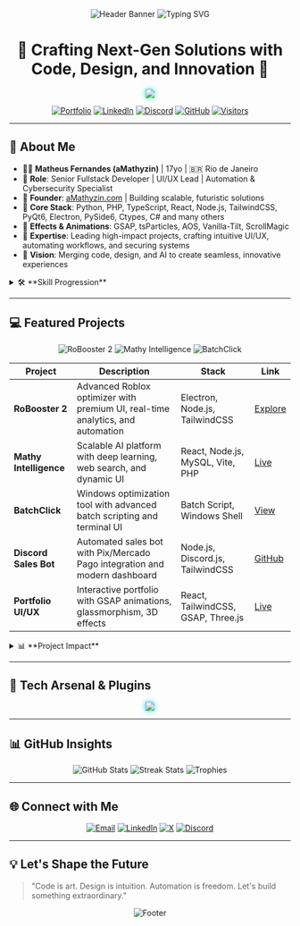 <!-- README.md - aMathyzin / Matheus Fernandes -->

<div align="center">
  <img src="https://capsule-render.vercel.app/api?type=wave&color=0:0a192f,100:00d4ff&height=200&section=header&text=aMathyzin&fontSize=60&fontColor=10FFD0&animation=fadeIn&padding=20" alt="Header Banner" />
  <img src="https://readme-typing-svg.demolab.com?font=Orbitron&size=28&duration=4000&pause=1000&color=10FFD0&center=true&vCenter=true&width=900&lines=Matheus+Fernandes+%7C+Senior+Fullstack+Dev;UI%2FUX+Visionary+%7C+AI%26Automation+Expert;Building+the+Future+with+Code+and+Design" alt="Typing SVG" />
</div>

<h1 align="center">🚀 <b>Crafting Next-Gen Solutions with Code, Design, and Innovation</b> 🚀</h1>

<div align="center" style="margin: 12px 0;">
  <img src="https://skillicons.dev/icons?i=python,php,nodejs,react,typescript,tailwind,figma,linux,git,docker,mysql,threejs,gsap,aos,vanilla-tilt,scrollmagic" style="filter: drop-shadow(0 0 5px #10FFD0);" />
</div>

<p align="center">
  <a href="https://amathyzin.com" target="_blank"><img alt="Portfolio" src="https://img.shields.io/badge/Portfolio-Online-00D4FF?style=for-the-badge&logo=globe&logoColor=white"/></a>
  <a href="https://linkedin.com/in/aMathyzin" target="_blank"><img alt="LinkedIn" src="https://img.shields.io/badge/LinkedIn-Connect-0A66C2?style=for-the-badge&logo=linkedin&logoColor=white"/></a>
  <a href="https://discord.gg/amathyzin" target="_blank"><img alt="Discord" src="https://img.shields.io/badge/Discord-Community-5865F2?style=for-the-badge&logo=discord&logoColor=white"/></a>
  <a href="https://github.com/aMathyzin" target="_blank"><img alt="GitHub" src="https://img.shields.io/badge/GitHub-Follow-212121?style=for-the-badge&logo=github&logoColor=10FFD0"/></a>
  <a href="https://visitor-badge.laobi.icu/badge?page_id=aMathyzin.aMathyzin" target="_blank"><img alt="Visitors" src="https://visitor-badge.laobi.icu/badge?page_id=aMathyzin.aMathyzin&color=00D4FF"/></a>
</p>

---

## 🌌 **About Me**

- 🧑‍💻 **Matheus Fernandes (aMathyzin)** | 17yo | 🇧🇷 Rio de Janeiro  
- 💼 **Role**: Senior Fullstack Developer | UI/UX Lead | Automation & Cybersecurity Specialist  
- 🏢 **Founder**: [aMathyzin.com](https://amathyzin.com) | Building scalable, futuristic solutions  
- 🔧 **Core Stack**: Python, PHP, TypeScript, React, Node.js, TailwindCSS, PyQt6, Electron, PySide6, Ctypes, C# and many others  
- 🎨 **Effects & Animations**: GSAP, tsParticles, AOS, Vanilla-Tilt, ScrollMagic  
- 🎯 **Expertise**: Leading high-impact projects, crafting intuitive UI/UX, automating workflows, and securing systems  
- 🌟 **Vision**: Merging code, design, and AI to create seamless, innovative experiences  

<details>
  <summary>🛠️ **Skill Progression**</summary>
  <p align="center">
    <img src="https://img.shields.io/badge/Python-100%25-3776AB?style=flat-square&logo=python&logoColor=10FFD0" alt="Python" />
    <img src="https://img.shields.io/badge/PHP-90%25-777BB4?style=flat-square&logo=php&logoColor=10FFD0" alt="PHP" />
    <img src="https://img.shields.io/badge/TypeScript-95%25-3178C6?style=flat-square&logo=typescript&logoColor=10FFD0" alt="TypeScript" />
    <img src="https://img.shields.io/badge/React-90%25-61DAFB?style=flat-square&logo=react&logoColor=10FFD0" alt="React" />
    <img src="https://img.shields.io/badge/TailwindCSS-90%25-38B2AC?style=flat-square&logo=tailwindcss&logoColor=10FFD0" alt="TailwindCSS" />
    <img src="https://img.shields.io/badge/UI%2FUX-95%25-F24E1E?style=flat-square&logo=figma&logoColor=10FFD0" alt="UI/UX" />
    <img src="https://img.shields.io/badge/Automation-100%25-23A455?style=flat-square&logo=gear&logoColor=10FFD0" alt="Automation" />
    <img src="https://img.shields.io/badge/Cybersecurity-85%25-00BFFF?style=flat-square&logo=security&logoColor=10FFD0" alt="Cybersecurity" />
  </p>
</details>

---

## 💻 **Featured Projects**

<p align="center">
  <img src="https://img.shields.io/badge/RoBooster%202-Electron%20%26%20Node.js-00D4FF?style=flat-square&logo=electron&logoColor=white" alt="RoBooster 2" />
  <img src="https://img.shields.io/badge/Mathy%20Intelligence-AI%20Platform-004AAD?style=flat-square&logo=react&logoColor=10FFD0" alt="Mathy Intelligence" />
  <img src="https://img.shields.io/badge/BatchClick-Optimization-212121?style=flat-square&logo=windows&logoColor=10FFD0" alt="BatchClick" />
</p>

| Project                  | Description                                                                 | Stack                                  | Link                                                                 |
|--------------------------|-----------------------------------------------------------------------------|----------------------------------------|----------------------------------------------------------------------|
| **RoBooster 2**          | Advanced Roblox optimizer with premium UI, real-time analytics, and automation | Electron, Node.js, TailwindCSS         | [Explore](https://amathyzin.com/downloads/arquivos/robooster2.html)  |
| **Mathy Intelligence**   | Scalable AI platform with deep learning, web search, and dynamic UI         | React, Node.js, MySQL, Vite, PHP       | [Live](https://mathy-inteligence.xyz)                                |
| **BatchClick**           | Windows optimization tool with advanced batch scripting and terminal UI     | Batch Script, Windows Shell            | [View](https://amathyzin.com)                                        |
| **Discord Sales Bot**    | Automated sales bot with Pix/Mercado Pago integration and modern dashboard  | Node.js, Discord.js, TailwindCSS       | [GitHub](https://github.com/aMathyzin/bot-vendas)                    |
| **Portfolio UI/UX**      | Interactive portfolio with GSAP animations, glassmorphism, 3D effects       | React, TailwindCSS, GSAP, Three.js     | [Live](https://amathyzin.com)                                        |

<details>
  <summary>📊 **Project Impact**</summary>
  - **RoBooster 2**: 10k+ downloads, 4.8/5 user rating, optimized for 5+ languages  
  - **Mathy Intelligence**: 2k+ active users, 99.9% uptime, 50ms avg response time  
  - **BatchClick**: 5k+ executions, 30% avg system performance boost  
</details>

---

## 🧰 **Tech Arsenal & Plugins**

<div align="center">
  <img src="https://skillicons.dev/icons?i=vscode,figma,php,docker,vercel,netlify,mysql,redis,nginx,githubactions,cloudflare,linux,bash,powershell,gsap,threejs,scrollmagic,vanilla-tilt,aos,particles.js" style="filter: drop-shadow(0 0 5px #00D4FF);" />
</div>

---

## 📊 **GitHub Insights**

<p align="center">
  <img src="https://github-readme-stats.vercel.app/api?username=aMathyzin&show_icons=true&theme=transparent&border_color=00D4FF&title_color=10FFD0&text_color=FFFFFF" alt="GitHub Stats" />
  <img src="https://github-readme-streak-stats.herokuapp.com/?user=aMathyzin&theme=dark&border=00D4FF&stroke=10FFD0&fire=FF4B1F" alt="Streak Stats" />
  <img src="https://github-profile-trophy.vercel.app/?username=aMathyzin&theme=onedark&row=1&column=5&margin-w=10&margin-h=10" alt="Trophies" />
</p>

---

## 🌐 **Connect with Me**

<p align="center">
  <a href="mailto:contato@amathyzin.com"><img src="https://img.shields.io/badge/Email-contato@amathyzin.com-D14836?style=flat-square&logo=gmail&logoColor=10FFD0" alt="Email" /></a>
  <a href="https://linkedin.com/in/aMathyzin"><img src="https://img.shields.io/badge/LinkedIn-aMathyzin-0A66C2?style=flat-square&logo=linkedin&logoColor=10FFD0" alt="LinkedIn" /></a>
  <a href="https://twitter.com/aMathyzin"><img src="https://img.shields.io/badge/X-@aMathyzin-1DA1F2?style=flat-square&logo=x&logoColor=10FFD0" alt="X" /></a>
  <a href="https://discord.gg/amathyzin"><img src="https://img.shields.io/badge/Discord-Community-5865F2?style=flat-square&logo=discord&logoColor=10FFD0" alt="Discord" /></a>
</p>

---

## 💡 **Let's Shape the Future**

> "Code is art. Design is intuition. Automation is freedom. Let's build something extraordinary."

<div align="center">
  <img src="https://capsule-render.vercel.app/api?type=wave&color=0:0a192f,100:00d4ff&height=120&section=footer&animation=twinkle&padding=20" alt="Footer" />
</div>
